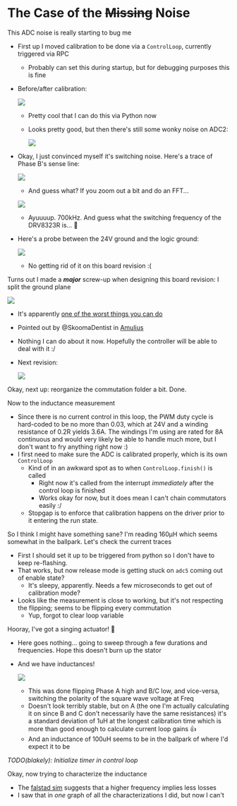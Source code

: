 # The Case of the ~~Missing~~ Noise

This ADC noise is really starting to bug me
- First up I moved calibration to be done via a `ControlLoop`, currently triggered via RPC
  - Probably can set this during startup, but for debugging purposes this is fine
- Before/after calibration:

  ![](images/2021-09-10-11-27-52.png)
  - Pretty cool that I can do this via Python now
  - Looks pretty good, but then there's still some wonky noise on ADC2:

    ![](images/2021-09-10-11-32-01.png)
- Okay, I just convinced myself it's switching noise. Here's a trace of Phase B's sense line:

  ![](images/2021-09-10-12-22-03.png)

  - And guess what? If you zoom out a bit and do an FFT...

  ![](images/2021-09-10-12-22-36.png)

  - Ayuuuup. 700kHz. And guess what the switching frequency of the DRV8323R is... :woozy_face:

- Here's a probe between the 24V ground and the logic ground:

  ![](images/2021-09-10-12-33-27.png)

  - No getting rid of it on this board revision :(

Turns out I made a ***major*** screw-up when designing this board revision: I split the ground plane

  ![](images/2021-09-13-21-01-06.png)
- It's apparently [one of the worst things you can do](https://learnemc.com/some-of-the-worst-emc-design-guidelines)
- Pointed out by @SkoomaDentist in [Amulius](https://discord.me/amuliusengineeringchill)
- Nothing I can do about it now. Hopefully the controller will be able to deal with it :/
- Next revision:

  ![](images/2021-09-13-21-01-35.png)

Okay, next up: reorganize the commutation folder a bit. Done.

Now to the inductance measurement
- Since there is no current control in this loop, the PWM duty cycle is hard-coded to be no more than 0.03, which at 24V and a winding resistance of 0.2R yields 3.6A. The windings I'm using are rated for 8A continuous and would very likely be able to handle much more, but I don't want to fry anything right now :)
- I first need to make sure the ADC is calibrated properly, which is its own `ControlLoop`
  - Kind of in an awkward spot as to when `ControlLoop.finish()` is called
    - Right now it's called from the interrupt _immediately_ after the control loop is finished
    - Works okay for now, but it does mean I can't chain commutators easily :/
  - Stopgap is to enforce that calibration happens on the driver prior to it entering the run state.

So I think I might have something sane? I'm reading 160μH which seems somewhat in the ballpark. Let's check the current traces
- First I should set it up to be triggered from python so I don't have to keep re-flashing.
- That works, but now release mode is getting stuck on `adc5` coming out of enable state?
  - It's sleepy, apparently. Needs a few microseconds to get out of calibration mode?
- Looks like the measurement is close to working, but it's not respecting the flipping; seems to be flipping every commutation
  - Yup, forgot to clear loop variable

Hooray, I've got a singing actuator! :musical_note:
- Here goes nothing... going to sweep through a few durations and frequencies. Hope this doesn't burn up the stator
- And we have inductances!

  ![](images/2021-09-10-20-19-38.png)

  - This was done flipping Phase A high and B/C low, and vice-versa, switching the polarity of the square wave voltage at Freq
  - Doesn't look terribly stable, but on A (the one I'm actually calculating it on since B and C don't necessarily have the same resistances) it's a standard deviation of 1uH at the longest calibration time which is more than good enough to calculate current loop gains :thumbsup:
  - And an inductance of 100uH seems to be in the ballpark of where I'd expect it to be

_TODO(blakely): Initialize timer in control loop_

Okay, now trying to characterize the inductance
- The [falstad sim](https://www.falstad.com/circuit/circuitjs.html?ctz=CQAgjCBMCmC0AcIAskB0AGArATgMxKXTEnV3l1ymxExvRrjDACgB3ZeepbANhF0yRkvEOmZge9HoWQSaBWX3roM6IuDWatY9kk7I18pAeXMANiGlc5AdnTGkc5arWRs7j5682QsMKkxuXGwbSTBseDB4TBtEMQAnEDsHW0FFUVFUSDYktO4+QIcRHSNhPj0uYuYAJRpsISRcIRwhASF6Bq0aDOdsCR4B7S0WdkKy0sb25gBzfjyRNppIONEcmzzUhqraipNkJr2OjU0oY2VMzGYAew1LM-BINwgVTQh-GwibUJ5sRvh1nxHMD0XDXfh3DKEdwGSyoe6tfjMIA) suggests that a higher frequency implies less losses
- I saw that in _one_ graph of all the characterizations I did, but now I can't
